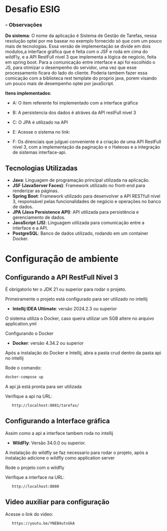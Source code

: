 # Desafio ESIG

### - **Observações**

**Do sistema**: O nome da aplicação é Sistema de Gestão de Tarefas, nessa resolução optei por me basear no exemplo fornecido só que com um pouco mais de tecnologias. Essa versão de implementação se divide em dois modulos,a interface gráfica que é feita com o JSF e roda em cima do wildFly, e a API RestFull nivel 3 que implementa a lógica de negócio, feita em spring boot. Para a comunicação entre interface e api foi escolhido o JS, para otimizar o desempenho do servidor, uma vez que esse processamento ficara do lado do cliente. Poderia tambem fazer essa comicação com a biblioteca rest template do proprio java, porem visando um pouco mais de desempenho optei por javaScript.

**Itens implementados**:

- A: O item referente foi implementado com a interface gráfica

- B: A persistencia dos dados é atráves da API restFull nivel 3

- C: O JPA é utilizado na API

- E: Acesse o sistema no link:

- F: Os direnciais que julguei conveniente é a criação de uma API RestFull nivel 3, com a implementação da paginação e o Hateoas e a integração de sistemas interface-api.


## Tecnologias Utilizadas

- **Java**: Linguagem de programação principal utilizada na aplicação.
- **JSF (JavaServer Faces)**: Framework utilizado no front-end para renderizar as páginas.
- **Spring Boot**: Framework utilizado para desenvolver a API RESTfull nível 3, responsável pelas funcionalidades de negócio e operações no banco de dados.
- **JPA (Java Persistence API)**: API utilizada para persistência e gerenciamento de dados.
- **JavaScript (JS)**: Linguagem utilizada para comunicação entre a interface e a API.
- **PostgreSQL**: Banco de dados utilizado, rodando em um container Docker.

# Configuração de ambiente


## Configurando a API RestFull Nivel 3

É obrigatorio ter o JDK 21 ou superior para rodar o projeto.

Primeiramente o projeto está configurado para ser utilizado no intellij

- **Intellij IDEA Ultimate**: versão 2024.2.3 ou superior

O sistema utiliza o Docker, caso queira utilizar um SGB altere no arquivo application.yml

Configurando o Docker

- **Docker**: versão 4.34.2 ou superior

Após a instalação do Docker e Intellij, abra a pasta crud dentro da pasta api no intellij

Rode o comando:

```bash
docker-compose up
```
A api já está pronta para ser utilizada

Verifique a api na URL:
 ````bash
    http://localhost:8081/tarefas/
  ````

## Configurando a Interface gráfica

Assim como a api a interface tambem roda no intellij

- **WildFly**: Versão 34.0.0 ou superior.

A instalação do wildfly se faz necessario para rodar o projeto, após a instalação adicione o wildfly como application server

Rode o projeto com o wildfly

Verifique a interface na URL:
 ````bash
    http://localhost:8080
  ````

## Video auxiliar para configuração

Acesse o link do video:

 ````bash
    https://youtu.be/YNEB4utsGkA
  ````
